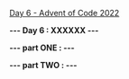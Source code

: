 [Day 6 - Advent of Code 2022](https://adventofcode.com/2022/day/6)

**--- Day 6 : XXXXXX ---**

**--- part ONE : ---**

**--- part TWO : ---**


